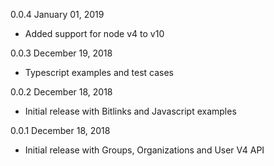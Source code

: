 0.0.4 January 01, 2019
  - Added support for node v4 to v10
  
0.0.3 December 19, 2018
  - Typescript examples and test cases

0.0.2 December 18, 2018
  - Initial release with Bitlinks and Javascript examples

0.0.1 December 18, 2018
  - Initial release with Groups, Organizations and User V4 API